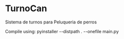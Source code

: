 # TurnoCan
Sistema de turnos para Peluqueria de perros

Compile using:
pyinstaller --distpath . --onefile main.py